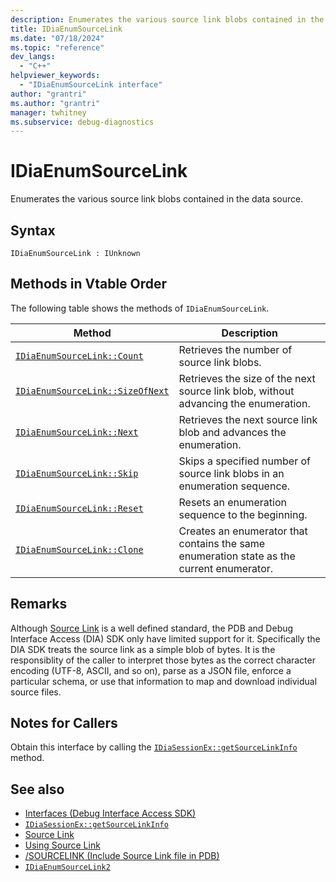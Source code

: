 ```yaml
---
description: Enumerates the various source link blobs contained in the data source.
title: IDiaEnumSourceLink
ms.date: "07/18/2024"
ms.topic: "reference"
dev_langs:
  - "C++"
helpviewer_keywords:
  - "IDiaEnumSourceLink interface"
author: "grantri"
ms.author: "grantri"
manager: twhitney
ms.subservice: debug-diagnostics
---
```


# IDiaEnumSourceLink

Enumerates the various source link blobs contained in the data source.

## Syntax

`IDiaEnumSourceLink : IUnknown`

## Methods in Vtable Order

The following table shows the methods of `IDiaEnumSourceLink`.

|Method|Description|
|------------|-----------------|
|[`IDiaEnumSourceLink::Count`](../../debugger/debug-interface-access/idiaenumsourcelink-count.md)|Retrieves the number of source link blobs.|
|[`IDiaEnumSourceLink::SizeOfNext`](../../debugger/debug-interface-access/idiaenumsourcelink-sizeofnext.md)|Retrieves the size of the next source link blob, without advancing the enumeration.|
|[`IDiaEnumSourceLink::Next`](../../debugger/debug-interface-access/idiaenumsourcelink-next.md)|Retrieves the next source link blob and advances the enumeration.|
|[`IDiaEnumSourceLink::Skip`](../../debugger/debug-interface-access/idiaenumsourcelink-skip.md)|Skips a specified number of source link blobs in an enumeration sequence.|
|[`IDiaEnumSourceLink::Reset`](../../debugger/debug-interface-access/idiaenumsourcelink-reset.md)|Resets an enumeration sequence to the beginning.|
|[`IDiaEnumSourceLink::Clone`](../../debugger/debug-interface-access/idiaenumsourcelink-clone.md)|Creates an enumerator that contains the same enumeration state as the current enumerator.|

## Remarks

Although [Source Link](https://github.com/dotnet/designs/blob/master/accepted/2020/diagnostics/source-link.md) is a well defined standard, the PDB and Debug Interface Access (DIA) SDK only have limited support for it. Specifically the DIA SDK treats the source link as a simple blob of bytes. It is the responsiblity of the caller to interpret those bytes as the correct character encoding (UTF-8, ASCII, and so on), parse as a JSON file, enforce a particular schema, or use that information to map and download individual source files.

## Notes for Callers

Obtain this interface by calling the [`IDiaSessionEx::getSourceLinkInfo`](../../debugger/debug-interface-access/idiasessionex-getsourcelinkinfo.md) method.

## See also

- [Interfaces (Debug Interface Access SDK)](../../debugger/debug-interface-access/interfaces-debug-interface-access-sdk.md)
- [`IDiaSessionEx::getSourceLinkInfo`](../../debugger/debug-interface-access/idiasessionex-getsourcelinkinfo.md)
- [Source Link](https://github.com/dotnet/designs/blob/master/accepted/2020/diagnostics/source-link.md)
- [Using Source Link](https://github.com/dotnet/sourcelink#using-source-link-in-c-projects)
- [/SOURCELINK (Include Source Link file in PDB)](/cpp/build/reference/sourcelink)
- [`IDiaEnumSourceLink2`](../../debugger/debug-interface-access/idiaenumsourcelink2.md)
